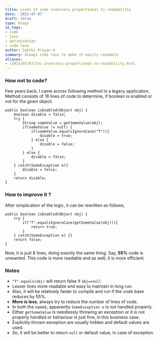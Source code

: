 ```yaml
---
title: Lines of code inversely proportional to readability
date: '2015-07-07'
draft: false
type: blogs
se_tags:
- code
- java
- optimization
- code-less
author: Sakthi Priyan H
summary: Always code less to make it easily readable.
aliases:
- /2015/07/07/loc-inversely-proportional-to-readability.html
---
```


### How not to code?

Few years back, I came across following method in a legacy application.  
Method consists of 18 lines of code to determine, if boolean is enabled or not for the given object.

	public boolean isEnabled(Object obj) {
		boolean disable = false;
		try {
			String someValue = getSomeValue(obj);
			if(someValue != null) {
				if(someValue.equalsIgnoreCase("T")){
					disable = true;
				} else {
					disable = false;
				}
			} else {
				disable = false;
			}
		} catch(SomeException e){
			disable = false;
		}
		return disable;
	}



### How to improve it ?

After simplication of the logic, it can be rewritten as follows,

	public boolean isEnabled(Object obj) {
		try {
			if("T".equalsIgnoreCase(getSomeValue(obj))){
				return true;
			}
		} catch(SomeException e) {}
		return false;
	}

Now, it is just 8 lines, doing exactly the same thing. Say, **55%** code is unwanted.
This code is more readable and as well, it is more efficient. 

### Notes
* `"T".equals(obj)` will return false if `obj==null` 
* Lesser lines more readable and easy to maintain in long run.
* Also, it will be relatively faster to compile and run if the code base reduces by 55%.
* **More is less**, always try to reduce the number of lines of code.
* In both the cases, apparently `SomeException e` is not handled properly.
* Either `getSomeValue` is needlessly throwing an exception or it is not properly handled or behaviour is just fine, in this business case.
* Explicitly thrown exception are usually hidden and default values are used.
* So, it will be better to return `null` or default value, in case of exception.